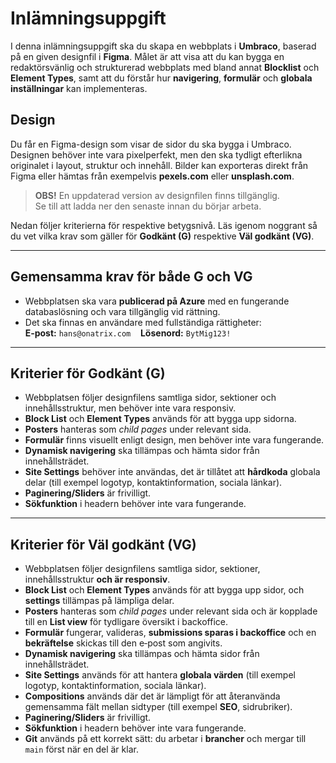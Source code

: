 # Inlämningsuppgift

I denna inlämningsuppgift ska du skapa en webbplats i **Umbraco**, baserad på en given designfil i **Figma**. Målet är att visa att du kan bygga en redaktörsvänlig och strukturerad webbplats med bland annat **Blocklist** och **Element Types**, samt att du förstår hur **navigering**, **formulär** och **globala inställningar** kan implementeras. 

## Design
Du får en Figma-design som visar de sidor du ska bygga i Umbraco.  
Designen behöver inte vara pixelperfekt, men den ska tydligt efterlikna originalet i layout, struktur och innehåll. Bilder kan exporteras direkt från Figma eller hämtas från exempelvis **pexels.com** eller **unsplash.com**.

> **OBS!** En uppdaterad version av designfilen finns tillgänglig.  
> Se till att ladda ner den senaste innan du börjar arbeta.

Nedan följer kriterierna för respektive betygsnivå. Läs igenom noggrant så du vet vilka krav som gäller för **Godkänt (G)** respektive **Väl godkänt (VG)**.

---

## Gemensamma krav för både G och VG
- Webbplatsen ska vara **publicerad på Azure** med en fungerande databaslösning och vara tillgänglig vid rättning. 
- Det ska finnas en användare med fullständiga rättigheter:  
  **E‑post:** `hans@onatrix.com` &nbsp;&nbsp; **Lösenord:** `BytMig123!`

---

## Kriterier för Godkänt (G)
- Webbplatsen följer designfilens samtliga sidor, sektioner och innehållsstruktur, men behöver inte vara responsiv.
- **Block List** och **Element Types** används för att bygga upp sidorna.
- **Posters** hanteras som _child pages_ under relevant sida.
- **Formulär** finns visuellt enligt design, men behöver inte vara fungerande.
- **Dynamisk navigering** ska tillämpas och hämta sidor från innehållsträdet.
- **Site Settings** behöver inte användas, det är tillåtet att **hårdkoda** globala delar (till exempel logotyp, kontaktinformation, sociala länkar).
- **Paginering/Sliders** är frivilligt. 
- **Sökfunktion** i headern behöver inte vara fungerande.

---

## Kriterier för Väl godkänt (VG)
- Webbplatsen följer designfilens samtliga sidor, sektioner, innehållsstruktur **och är responsiv**.
- **Block List** och **Element Types** används för att bygga upp sidor, och **settings** tillämpas på lämpliga delar.
- **Posters** hanteras som _child pages_ under relevant sida och är kopplade till en **List view** för tydligare översikt i backoffice.
- **Formulär** fungerar, valideras, **submissions sparas i backoffice** och en **bekräftelse** skickas till den e‑post som angivits.
- **Dynamisk navigering** ska tillämpas och hämta sidor från innehållsträdet.
- **Site Settings** används för att hantera **globala värden** (till exempel logotyp, kontaktinformation, sociala länkar).
- **Compositions** används där det är lämpligt för att återanvända gemensamma fält mellan sidtyper (till exempel **SEO**, sidrubriker).
- **Paginering/Sliders** är frivilligt. 
- **Sökfunktion** i headern behöver inte vara fungerande.
- **Git** används på ett korrekt sätt: du arbetar i **brancher** och mergar till `main` först när en del är klar.
